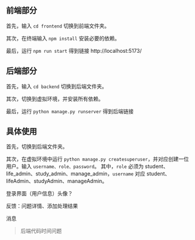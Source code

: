 ## 前端部分

首先，输入 `cd frontend` 切换到前端文件夹。

其次，在终端输入 `npm install` 安装必要的依赖。

最后，运行 `npm run start` 得到链接 http://localhost:5173/

## 后端部分

首先，输入 `cd backend` 切换到后端文件夹。

其次，切换到虚拟环境，并安装所有依赖。

最后，运行 `python manage.py runserver` 得到后端链接 

## 具体使用

首先，切换到后端文件夹。

其次，在虚拟环境中运行 `python manage.py createsuperuser`，并对应创建一位用户。输入 `username、role、password`。
其中，`role` 必须为 student、life_admin、study_admin、manage_admin，`username` 对应 student、lifeAdmin、studyAdmin、manageAdmin。

登录界面（用户信息）头像？

反馈：问题详情、添加处理结果

消息

> 后端代码时间问题

